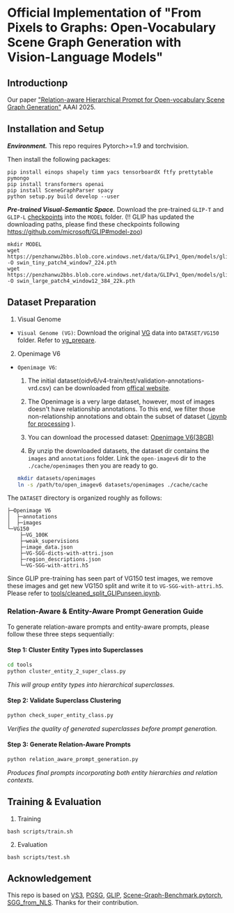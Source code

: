 # Official Implementation of "From Pixels to Graphs: Open-Vocabulary Scene Graph Generation with Vision-Language Models"

## Introductionp
Our paper ["Relation-aware Hierarchical Prompt for Open-vocabulary Scene Graph Generation"](https://arxiv.org/abs/2412.19021) AAAI 2025.


## Installation and Setup

***Environment.***
This repo requires Pytorch>=1.9 and torchvision.

Then install the following packages:
```
pip install einops shapely timm yacs tensorboardX ftfy prettytable pymongo 
pip install transformers openai
pip install SceneGraphParser spacy 
python setup.py build develop --user
```

***Pre-trained Visual-Semantic Space.*** Download the pre-trained `GLIP-T` and `GLIP-L` [checkpoints](https://github.com/microsoft/GLIP#model-zoo) into the ``MODEL`` folder. 
(!! GLIP has updated the downloading paths, please find these checkpoints following https://github.com/microsoft/GLIP#model-zoo)
```
mkdir MODEL
wget https://penzhanwu2bbs.blob.core.windows.net/data/GLIPv1_Open/models/glip_tiny_model_o365_goldg_cc_sbu.pth -O swin_tiny_patch4_window7_224.pth
wget https://penzhanwu2bbs.blob.core.windows.net/data/GLIPv1_Open/models/glip_large_model.pth -O swin_large_patch4_window12_384_22k.pth
```

## Dataset Preparation

1. Visual Genome
* ``Visual Genome (VG)``: Download the original [VG](https://visualgenome.org/) data into ``DATASET/VG150`` folder. Refer to [vg_prepare](https://github.com/KaihuaTang/Scene-Graph-Benchmark.pytorch/blob/master/DATASET.md).

2. Openimage V6
* ``Openimage V6``: 
    1. The initial dataset(oidv6/v4-train/test/validation-annotations-vrd.csv) can be downloaded from [offical website]( https://storage.googleapis.com/openimages/web/download.html).

    2. The Openimage is a very large dataset, however, most of images doesn't have relationship annotations. 
To this end, we filter those non-relationship annotations and obtain the subset of dataset ([.ipynb for processing](https://shanghaitecheducn-my.sharepoint.com/:u:/g/personal/lirj2_shanghaitech_edu_cn/EebESIOrpR5NrOYgQXU5PREBPR9EAxcVmgzsTDiWA1BQ8w?e=46iDwn) ). 

    3. You can download the processed dataset: [Openimage V6(38GB)](https://shanghaitecheducn-my.sharepoint.com/:u:/g/personal/lirj2_shanghaitech_edu_cn/EXdZWvR_vrpNmQVvubG7vhABbdmeKKzX6PJFlIdrCS80vw?e=uQREX3)
    4. By unzip the downloaded datasets, the dataset dir contains the `images` and `annotations` folder. 
    Link the `open-imagev6` dir to the `./cache/openimages` then you are ready to go.
    ```bash
    mkdir datasets/openimages
    ln -s /path/to/open_imagev6 datasets/openimages ./cache/cache
    ```


The `DATASET` directory is organized roughly as follows:
```
├─Openimage V6
│  ├─annotations
│  ├─images
└─VG150
    ├─VG_100K
    ├─weak_supervisions
    ├─image_data.json
    ├─VG-SGG-dicts-with-attri.json
    ├─region_descriptions.json
    └─VG-SGG-with-attri.h5 
```

Since GLIP pre-training has seen part of VG150 test images, we remove these images and get new VG150 split and write it to `VG-SGG-with-attri.h5`. 
Please refer to [tools/cleaned_split_GLIPunseen.ipynb](tools/cleaned_split_GLIPunseen.ipynb).

### **Relation-Aware & Entity-Aware Prompt Generation Guide**

To generate relation-aware prompts and entity-aware prompts, please follow these three steps sequentially:

#### **Step 1: Cluster Entity Types into Superclasses**
```bash
cd tools
python cluster_entity_2_super_class.py
```
*This will group entity types into hierarchical superclasses.*

#### **Step 2: Validate Superclass Clustering**
```bash
python check_super_entity_class.py
```
*Verifies the quality of generated superclasses before prompt generation.*

#### **Step 3: Generate Relation-Aware Prompts**
```bash
python relation_aware_prompt_generation.py
```
*Produces final prompts incorporating both entity hierarchies and relation contexts.*



## Training & Evaluation

1. Training
```
bash scripts/train.sh
```

2. Evaluation

```
bash scripts/test.sh
```

## Acknowledgement

This repo is based on [VS3](https://github.com/zyong812/VS3_CVPR23), [PGSG](https://github.com/SHTUPLUS/Pix2Grp_CVPR2024/tree/main), [GLIP](https://github.com/microsoft/GLIP), [Scene-Graph-Benchmark.pytorch](https://github.com/KaihuaTang/Scene-Graph-Benchmark.pytorch), [SGG_from_NLS](https://github.com/YiwuZhong/SGG_from_NLS). Thanks for their contribution.